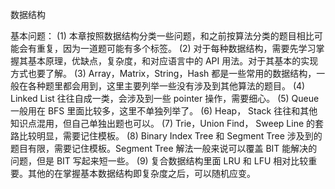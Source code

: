 数据结构

基本问题：
(1) 本章按照数据结构分类一些问题，和之前按算法分类的题目相比可能会有重复，因为一道题可能有多个标签。
(2) 对于每种数据结构，需要先学习掌握其基本原理，优缺点，复杂度，和对应语言中的 API 用法。对于其基本的实现方式也要了解。
(3) Array，Matrix，String，Hash 都是一些常用的数据结构，一般在各种题里都会用到，这里主要列举一些没有涉及到其他算法的题目。
(4) Linked List 往往自成一类，会涉及到一些 pointer 操作，需要细心。
(5) Queue 一般用在 BFS 里面比较多，这里不单独列举了。
(6) Heap， Stack 往往和其他知识点混用，但自己单独出题也可以。
(7) Trie，Union Find， Sweep Line 的套路比较明显，需要记住模板。
(8) Binary Index Tree 和 Segment Tree 涉及到的题目有限，需要记住模板。Segment Tree 解法一般来说可以覆盖 BIT 能解决的问题，但是 BIT 写起来短一些。
(9) 复合数据结构里面 LRU 和 LFU 相对比较重要。其他的在掌握基本数据结构即复杂度之后，可以随机应变。
